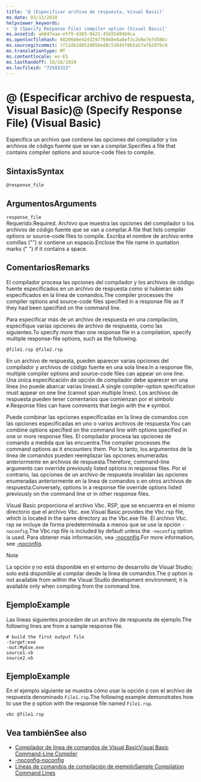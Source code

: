 ```yaml
---
title: '@ (Especificar archivo de respuesta, Visual Basic)'
ms.date: 03/13/2018
helpviewer_keywords:
- '@ (Specify Response File) compiler option [Visual Basic]'
ms.assetid: a6847eaa-e5f9-4303-9421-45b55484b9ca
ms.openlocfilehash: 60206b6e42d329776948e8a0ef3c2e8e7e7d58bc
ms.sourcegitcommit: 1f12db2d852d05bed8c53845f0b5a57a762979c8
ms.translationtype: MT
ms.contentlocale: es-ES
ms.lasthandoff: 10/18/2019
ms.locfileid: "72583313"
---
```

# <a name="-specify-response-file-visual-basic"></a><span data-ttu-id="2457f-102">@ (Especificar archivo de respuesta, Visual Basic)</span><span class="sxs-lookup"><span data-stu-id="2457f-102">@ (Specify Response File) (Visual Basic)</span></span>

<span data-ttu-id="2457f-103">Especifica un archivo que contiene las opciones del compilador y los archivos de código fuente que se van a compilar.</span><span class="sxs-lookup"><span data-stu-id="2457f-103">Specifies a file that contains compiler options and source-code files to compile.</span></span>

## <a name="syntax"></a><span data-ttu-id="2457f-104">Sintaxis</span><span class="sxs-lookup"><span data-stu-id="2457f-104">Syntax</span></span>

```console
@response_file
```

## <a name="arguments"></a><span data-ttu-id="2457f-105">Argumentos</span><span class="sxs-lookup"><span data-stu-id="2457f-105">Arguments</span></span>

`response_file`  
<span data-ttu-id="2457f-106">Requerido.</span><span class="sxs-lookup"><span data-stu-id="2457f-106">Required.</span></span> <span data-ttu-id="2457f-107">Archivo que muestra las opciones del compilador o los archivos de código fuente que se van a compilar.</span><span class="sxs-lookup"><span data-stu-id="2457f-107">A file that lists compiler options or source-code files to compile.</span></span> <span data-ttu-id="2457f-108">Escriba el nombre de archivo entre comillas ("") si contiene un espacio.</span><span class="sxs-lookup"><span data-stu-id="2457f-108">Enclose the file name in quotation marks (" ") if it contains a space.</span></span>

## <a name="remarks"></a><span data-ttu-id="2457f-109">Comentarios</span><span class="sxs-lookup"><span data-stu-id="2457f-109">Remarks</span></span>

<span data-ttu-id="2457f-110">El compilador procesa las opciones del compilador y los archivos de código fuente especificados en un archivo de respuesta como si hubieran sido especificados en la línea de comandos.</span><span class="sxs-lookup"><span data-stu-id="2457f-110">The compiler processes the compiler options and source-code files specified in a response file as if they had been specified on the command line.</span></span>

<span data-ttu-id="2457f-111">Para especificar más de un archivo de respuesta en una compilación, especifique varias opciones de archivo de respuesta, como las siguientes.</span><span class="sxs-lookup"><span data-stu-id="2457f-111">To specify more than one response file in a compilation, specify multiple response-file options, such as the following.</span></span>

```console
@file1.rsp @file2.rsp
```

<span data-ttu-id="2457f-112">En un archivo de respuesta, pueden aparecer varias opciones del compilador y archivos de código fuente en una sola línea.</span><span class="sxs-lookup"><span data-stu-id="2457f-112">In a response file, multiple compiler options and source-code files can appear on one line.</span></span> <span data-ttu-id="2457f-113">Una única especificación de opción de compilador debe aparecer en una línea (no puede abarcar varias líneas).</span><span class="sxs-lookup"><span data-stu-id="2457f-113">A single compiler-option specification must appear on one line (cannot span multiple lines).</span></span> <span data-ttu-id="2457f-114">Los archivos de respuesta pueden tener comentarios que comienzan por el símbolo `#`.</span><span class="sxs-lookup"><span data-stu-id="2457f-114">Response files can have comments that begin with the `#` symbol.</span></span>

<span data-ttu-id="2457f-115">Puede combinar las opciones especificadas en la línea de comandos con las opciones especificadas en uno o varios archivos de respuesta.</span><span class="sxs-lookup"><span data-stu-id="2457f-115">You can combine options specified on the command line with options specified in one or more response files.</span></span> <span data-ttu-id="2457f-116">El compilador procesa las opciones de comando a medida que las encuentra.</span><span class="sxs-lookup"><span data-stu-id="2457f-116">The compiler processes the command options as it encounters them.</span></span> <span data-ttu-id="2457f-117">Por lo tanto, los argumentos de la línea de comandos pueden reemplazar las opciones enumeradas anteriormente en archivos de respuesta.</span><span class="sxs-lookup"><span data-stu-id="2457f-117">Therefore, command-line arguments can override previously listed options in response files.</span></span> <span data-ttu-id="2457f-118">Por el contrario, las opciones de un archivo de respuesta invalidan las opciones enumeradas anteriormente en la línea de comandos o en otros archivos de respuesta.</span><span class="sxs-lookup"><span data-stu-id="2457f-118">Conversely, options in a response file override options listed previously on the command line or in other response files.</span></span>

<span data-ttu-id="2457f-119">Visual Basic proporciona el archivo Vbc. RSP, que se encuentra en el mismo directorio que el archivo Vbc. exe.</span><span class="sxs-lookup"><span data-stu-id="2457f-119">Visual Basic provides the Vbc.rsp file, which is located in the same directory as the Vbc.exe file.</span></span> <span data-ttu-id="2457f-120">El archivo Vbc. rsp se incluye de forma predeterminada a menos que se use la opción `-noconfig`.</span><span class="sxs-lookup"><span data-stu-id="2457f-120">The Vbc.rsp file is included by default unless the `-noconfig` option is used.</span></span> <span data-ttu-id="2457f-121">Para obtener más información, vea [-noconfig](../../../visual-basic/reference/command-line-compiler/noconfig.md).</span><span class="sxs-lookup"><span data-stu-id="2457f-121">For more information, see [-noconfig](../../../visual-basic/reference/command-line-compiler/noconfig.md).</span></span>

> [!NOTE]
> <span data-ttu-id="2457f-122">La opción `@` no está disponible en el entorno de desarrollo de Visual Studio; solo está disponible al compilar desde la línea de comandos.</span><span class="sxs-lookup"><span data-stu-id="2457f-122">The `@` option is not available from within the Visual Studio development environment; it is available only when compiling from the command line.</span></span>

## <a name="example"></a><span data-ttu-id="2457f-123">Ejemplo</span><span class="sxs-lookup"><span data-stu-id="2457f-123">Example</span></span>

<span data-ttu-id="2457f-124">Las líneas siguientes proceden de un archivo de respuesta de ejemplo.</span><span class="sxs-lookup"><span data-stu-id="2457f-124">The following lines are from a sample response file.</span></span>

```console
# build the first output file
-target:exe
-out:MyExe.exe
source1.vb
source2.vb
```

## <a name="example"></a><span data-ttu-id="2457f-125">Ejemplo</span><span class="sxs-lookup"><span data-stu-id="2457f-125">Example</span></span>

<span data-ttu-id="2457f-126">En el ejemplo siguiente se muestra cómo usar la opción `@` con el archivo de respuesta denominado `File1.rsp`.</span><span class="sxs-lookup"><span data-stu-id="2457f-126">The following example demonstrates how to use the `@` option with the response file named `File1.rsp`.</span></span>

```console
vbc @file1.rsp
```

## <a name="see-also"></a><span data-ttu-id="2457f-127">Vea también</span><span class="sxs-lookup"><span data-stu-id="2457f-127">See also</span></span>

- [<span data-ttu-id="2457f-128">Compilador de línea de comandos de Visual Basic</span><span class="sxs-lookup"><span data-stu-id="2457f-128">Visual Basic Command-Line Compiler</span></span>](../../../visual-basic/reference/command-line-compiler/index.md)
- [<span data-ttu-id="2457f-129">-noconfig</span><span class="sxs-lookup"><span data-stu-id="2457f-129">-noconfig</span></span>](../../../visual-basic/reference/command-line-compiler/noconfig.md)
- [<span data-ttu-id="2457f-130">Líneas de comandos de compilación de ejemplo</span><span class="sxs-lookup"><span data-stu-id="2457f-130">Sample Compilation Command Lines</span></span>](../../../visual-basic/reference/command-line-compiler/sample-compilation-command-lines.md)
